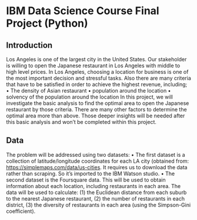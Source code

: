 # IBM Data Science Course Final Project (Python)
## Introduction
Los Angeles is one of the largest city in the United States. Our stakeholder is willing to open the Japanese restaurant in Los Angeles with middle to high level prices. In Los Angeles, choosing a location for business is one of the most important decision and stressful tasks. Also there are many criteria that have to be satisfied in order to achieve the highest revenue, including;
• The density of Asian restaurant
• population around the location
• solvency of the population around the location
In this project, we will investigate the basic analysis to find the optimal area to open the Japanese restaurant by those criteria.
There are many other factors to determine the optimal area more than above. Those deeper insights will be needed after this basic analysis and won’t be completed within this project.
## Data
The problem will be addressed using two datasets:
• The first dataset is a collection of latitude/longitude coordinates for each LA city (obtained from: https://simplemaps.com/data/us-cities. It requires us to download the data rather than scraping. So it’s imported to the IBM Watson studio.
• The second dataset is the Foursquare data. This will be used to obtain information about each location, including restaurants in each area. The data will be used to calculate: (1) the Euclidean distance from each suburb to the nearest Japanese restaurant, (2) the number of restaurants in each district, (3) the diversity of restaurants in each area (using the Simpson-Gini coefficient).



